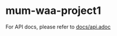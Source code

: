 # mum-waa-project1

For API docs, please refer to [docs/api.adoc](https://github.com/hieudt/mum-waa-project1/blob/master/docs/api.adoc)
